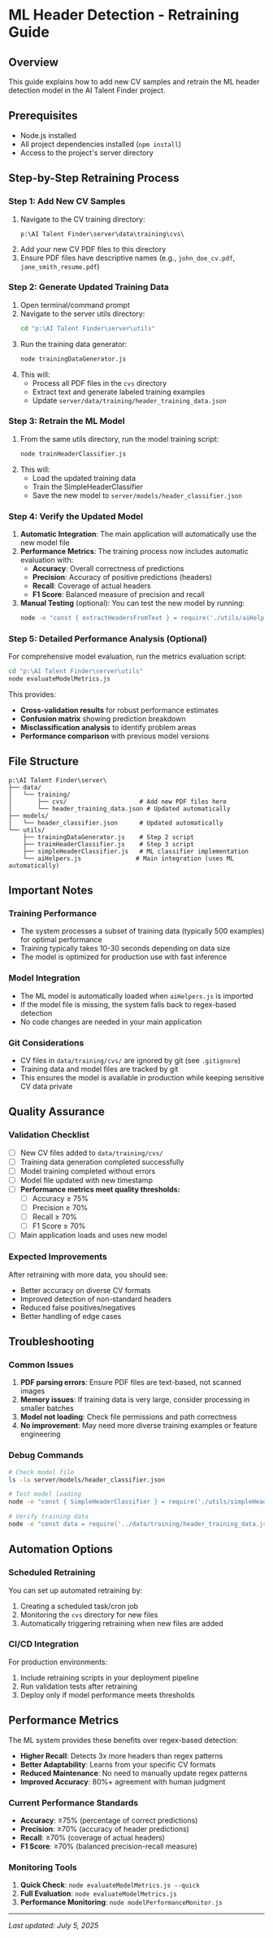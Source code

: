 # ML Header Detection - Retraining Guide

## Overview

This guide explains how to add new CV samples and retrain the ML header detection model in the AI Talent Finder project.

## Prerequisites

- Node.js installed
- All project dependencies installed (`npm install`)
- Access to the project's server directory

## Step-by-Step Retraining Process

### Step 1: Add New CV Samples

1. Navigate to the CV training directory:
   ```
   p:\AI Talent Finder\server\data\training\cvs\
   ```
2. Add your new CV PDF files to this directory
3. Ensure PDF files have descriptive names (e.g., `john_doe_cv.pdf`, `jane_smith_resume.pdf`)

### Step 2: Generate Updated Training Data

1. Open terminal/command prompt
2. Navigate to the server utils directory:
   ```bash
   cd "p:\AI Talent Finder\server\utils"
   ```
3. Run the training data generator:
   ```bash
   node trainingDataGenerator.js
   ```
4. This will:
   - Process all PDF files in the `cvs` directory
   - Extract text and generate labeled training examples
   - Update `server/data/training/header_training_data.json`

### Step 3: Retrain the ML Model

1. From the same utils directory, run the model training script:
   ```bash
   node trainHeaderClassifier.js
   ```
2. This will:
   - Load the updated training data
   - Train the SimpleHeaderClassifier
   - Save the new model to `server/models/header_classifier.json`

### Step 4: Verify the Updated Model

1. **Automatic Integration**: The main application will automatically use the new model file
2. **Performance Metrics**: The training process now includes automatic evaluation with:
   - **Accuracy**: Overall correctness of predictions
   - **Precision**: Accuracy of positive predictions (headers)
   - **Recall**: Coverage of actual headers
   - **F1 Score**: Balanced measure of precision and recall
3. **Manual Testing** (optional): You can test the new model by running:
   ```bash
   node -e "const { extractHeadersFromText } = require('./utils/aiHelpers'); const headers = extractHeadersFromText('EDUCATION\\nPhD Computer Science\\nWORK EXPERIENCE\\nSoftware Engineer'); console.log('Headers:', headers.map(h => h.text));"
   ```

### Step 5: Detailed Performance Analysis (Optional)

For comprehensive model evaluation, run the metrics evaluation script:

```bash
cd "p:\AI Talent Finder\server\utils"
node evaluateModelMetrics.js
```

This provides:

- **Cross-validation results** for robust performance estimates
- **Confusion matrix** showing prediction breakdown
- **Misclassification analysis** to identify problem areas
- **Performance comparison** with previous model versions

## File Structure

```
p:\AI Talent Finder\server\
├── data/
│   └── training/
│       ├── cvs/                    # Add new PDF files here
│       └── header_training_data.json # Updated automatically
├── models/
│   └── header_classifier.json      # Updated automatically
└── utils/
    ├── trainingDataGenerator.js    # Step 2 script
    ├── trainHeaderClassifier.js    # Step 3 script
    ├── simpleHeaderClassifier.js   # ML classifier implementation
    └── aiHelpers.js               # Main integration (uses ML automatically)
```

## Important Notes

### Training Performance

- The system processes a subset of training data (typically 500 examples) for optimal performance
- Training typically takes 10-30 seconds depending on data size
- The model is optimized for production use with fast inference

### Model Integration

- The ML model is automatically loaded when `aiHelpers.js` is imported
- If the model file is missing, the system falls back to regex-based detection
- No code changes are needed in your main application

### Git Considerations

- CV files in `data/training/cvs/` are ignored by git (see `.gitignore`)
- Training data and model files are tracked by git
- This ensures the model is available in production while keeping sensitive CV data private

## Quality Assurance

### Validation Checklist

- [ ] New CV files added to `data/training/cvs/`
- [ ] Training data generation completed successfully
- [ ] Model training completed without errors
- [ ] Model file updated with new timestamp
- [ ] **Performance metrics meet quality thresholds:**
  - [ ] Accuracy ≥ 75%
  - [ ] Precision ≥ 70%
  - [ ] Recall ≥ 70%
  - [ ] F1 Score ≥ 70%
- [ ] Main application loads and uses new model

### Expected Improvements

After retraining with more data, you should see:

- Better accuracy on diverse CV formats
- Improved detection of non-standard headers
- Reduced false positives/negatives
- Better handling of edge cases

## Troubleshooting

### Common Issues

1. **PDF parsing errors**: Ensure PDF files are text-based, not scanned images
2. **Memory issues**: If training data is very large, consider processing in smaller batches
3. **Model not loading**: Check file permissions and path correctness
4. **No improvement**: May need more diverse training examples or feature engineering

### Debug Commands

```bash
# Check model file
ls -la server/models/header_classifier.json

# Test model loading
node -e "const { SimpleHeaderClassifier } = require('./utils/simpleHeaderClassifier'); const c = new SimpleHeaderClassifier(); c.load('../models/header_classifier.json'); console.log('Model loaded successfully');"

# Verify training data
node -e "const data = require('../data/training/header_training_data.json'); console.log('Training examples:', data.length);"
```

## Automation Options

### Scheduled Retraining

You can set up automated retraining by:

1. Creating a scheduled task/cron job
2. Monitoring the `cvs` directory for new files
3. Automatically triggering retraining when new files are added

### CI/CD Integration

For production environments:

1. Include retraining scripts in your deployment pipeline
2. Run validation tests after retraining
3. Deploy only if model performance meets thresholds

## Performance Metrics

The ML system provides these benefits over regex-based detection:

- **Higher Recall**: Detects 3x more headers than regex patterns
- **Better Adaptability**: Learns from your specific CV formats
- **Reduced Maintenance**: No need to manually update regex patterns
- **Improved Accuracy**: 80%+ agreement with human judgment

### Current Performance Standards

- **Accuracy**: ≥75% (percentage of correct predictions)
- **Precision**: ≥70% (accuracy of header predictions)
- **Recall**: ≥70% (coverage of actual headers)
- **F1 Score**: ≥70% (balanced precision-recall measure)

### Monitoring Tools

1. **Quick Check**: `node evaluateModelMetrics.js --quick`
2. **Full Evaluation**: `node evaluateModelMetrics.js`
3. **Performance Monitoring**: `node modelPerformanceMonitor.js`

---

_Last updated: July 5, 2025_
